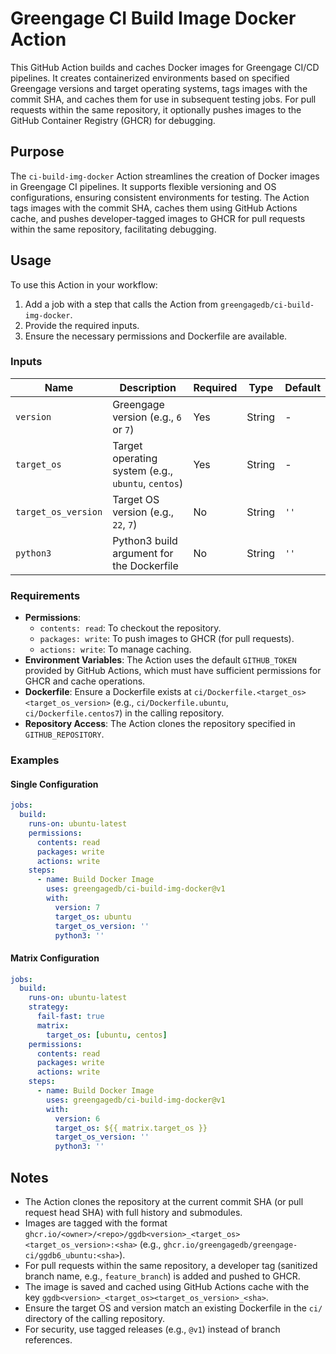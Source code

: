 # Greengage CI Build Image Docker Action

This GitHub Action builds and caches Docker images for Greengage CI/CD pipelines. It creates containerized environments based on specified Greengage versions and target operating systems, tags images with the commit SHA, and caches them for use in subsequent testing jobs. For pull requests within the same repository, it optionally pushes images to the GitHub Container Registry (GHCR) for debugging.

## Purpose

The `ci-build-img-docker` Action streamlines the creation of Docker images in Greengage CI pipelines. It supports flexible versioning and OS configurations, ensuring consistent environments for testing. The Action tags images with the commit SHA, caches them using GitHub Actions cache, and pushes developer-tagged images to GHCR for pull requests within the same repository, facilitating debugging.

## Usage

To use this Action in your workflow:

1. Add a job with a step that calls the Action from `greengagedb/ci-build-img-docker`.
2. Provide the required inputs.
3. Ensure the necessary permissions and Dockerfile are available.

### Inputs

| Name                | Description                                      | Required | Type   | Default |
|---------------------|--------------------------------------------------|----------|--------|---------|
| `version`           | Greengage version (e.g., `6` or `7`)             | Yes      | String | -       |
| `target_os`         | Target operating system (e.g., `ubuntu`, `centos`) | Yes    | String | -       |
| `target_os_version` | Target OS version (e.g., `22`, `7`)              | No       | String | `''`    |
| `python3`           | Python3 build argument for the Dockerfile        | No       | String | `''`    |

### Requirements

- **Permissions**:
  - `contents: read`: To checkout the repository.
  - `packages: write`: To push images to GHCR (for pull requests).
  - `actions: write`: To manage caching.
- **Environment Variables**: The Action uses the default `GITHUB_TOKEN` provided by GitHub Actions, which must have sufficient permissions for GHCR and cache operations.
- **Dockerfile**: Ensure a Dockerfile exists at `ci/Dockerfile.<target_os><target_os_version>` (e.g., `ci/Dockerfile.ubuntu`, `ci/Dockerfile.centos7`) in the calling repository.
- **Repository Access**: The Action clones the repository specified in `GITHUB_REPOSITORY`.

### Examples

#### Single Configuration

```yaml
jobs:
  build:
    runs-on: ubuntu-latest
    permissions:
      contents: read
      packages: write
      actions: write
    steps:
      - name: Build Docker Image
        uses: greengagedb/ci-build-img-docker@v1
        with:
          version: 7
          target_os: ubuntu
          target_os_version: ''
          python3: ''
```

#### Matrix Configuration

```yaml
jobs:
  build:
    runs-on: ubuntu-latest
    strategy:
      fail-fast: true
      matrix:
        target_os: [ubuntu, centos]
    permissions:
      contents: read
      packages: write
      actions: write
    steps:
      - name: Build Docker Image
        uses: greengagedb/ci-build-img-docker@v1
        with:
          version: 6
          target_os: ${{ matrix.target_os }}
          target_os_version: ''
          python3: ''
```

## Notes

- The Action clones the repository at the current commit SHA (or pull request head SHA) with full history and submodules.
- Images are tagged with the format `ghcr.io/<owner>/<repo>/ggdb<version>_<target_os><target_os_version>:<sha>` (e.g., `ghcr.io/greengagedb/greengage-ci/ggdb6_ubuntu:<sha>`).
- For pull requests within the same repository, a developer tag (sanitized branch name, e.g., `feature_branch`) is added and pushed to GHCR.
- The image is saved and cached using GitHub Actions cache with the key `ggdb<version>_<target_os><target_os_version>_<sha>`.
- Ensure the target OS and version match an existing Dockerfile in the `ci/` directory of the calling repository.
- For security, use tagged releases (e.g., `@v1`) instead of branch references.
